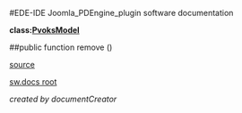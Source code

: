 #EDE-IDE Joomla_PDEngine_plugin
software documentation

**class:[PvoksModel](../PvoksModel.md)**



##public function remove () 


[source](../../../site/models/model.php)

[sw.docs root](../)

*created by documentCreator*

